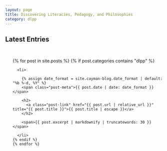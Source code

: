 ```yaml
---
layout: page
title: Discovering Literacies, Pedagogy, and Philosophies 
category: dlpp
---
```

<div>

  <h2>Latest Entries</h2>

  <div>&nbsp;</div>

  <ul class="post-list">
    {% for post in site.posts %}
      {% if post.categories contains "dlpp" %}

      <li>

        {% assign date_format = site.cayman-blog.date_format | default: "%b %-d, %Y" %}
        <span class="post-meta">{{ post.date | date: date_format }}</span>

        <h2>
          <a class="post-link" href="{{ post.url | relative_url }}" title="{{ post.title }}">{{ post.title | escape }}</a>
        </h2>

        <span>{{ post.excerpt | markdownify | truncatewords: 30 }}</span>

      </li>
    {% endif %}
    {% endfor %}
